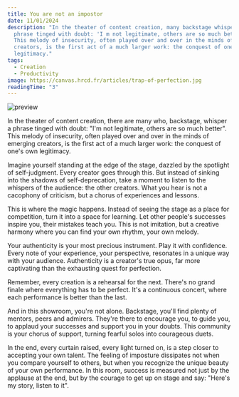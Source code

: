 ```yaml
---
title: You are not an impostor
date: 11/01/2024
description: "In the theater of content creation, many backstage whisper a
  phrase tinged with doubt: 'I m not legitimate, others are so much better.'
  This melody of insecurity, often played over and over in the minds of emerging
  creators, is the first act of a much larger work: the conquest of one's own
  legitimacy."
tags:
  - Creation
  - Productivity
image: https://canvas.hrcd.fr/articles/trap-of-perfection.jpg
readingTime: "3"
---
```


![preview](/articles/trap-of-perfection.jpg)

In the theater of content creation, there are many who, backstage, whisper a phrase tinged with doubt: "I'm not legitimate, others are so much better". This melody of insecurity, often played over and over in the minds of emerging creators, is the first act of a much larger work: the conquest of one's own legitimacy.

Imagine yourself standing at the edge of the stage, dazzled by the spotlight of self-judgment. Every creator goes through this. But instead of sinking into the shadows of self-deprecation, take a moment to listen to the whispers of the audience: the other creators. What you hear is not a cacophony of criticism, but a chorus of experiences and lessons.

This is where the magic happens. Instead of seeing the stage as a place for competition, turn it into a space for learning. Let other people's successes inspire you, their mistakes teach you. This is not imitation, but a creative harmony where you can find your own rhythm, your own melody.

Your authenticity is your most precious instrument. Play it with confidence. Every note of your experience, your perspective, resonates in a unique way with your audience. Authenticity is a creator's true opus, far more captivating than the exhausting quest for perfection.

Remember, every creation is a rehearsal for the next. There's no grand finale where everything has to be perfect. It's a continuous concert, where each performance is better than the last.

And in this showroom, you're not alone. Backstage, you'll find plenty of mentors, peers and admirers. They're there to encourage you, to guide you, to applaud your successes and support you in your doubts. This community is your chorus of support, turning fearful solos into courageous duets.

In the end, every curtain raised, every light turned on, is a step closer to accepting your own talent. The feeling of imposture dissipates not when you compare yourself to others, but when you recognize the unique beauty of your own performance. In this room, success is measured not just by the applause at the end, but by the courage to get up on stage and say: "Here's my story, listen to it".
